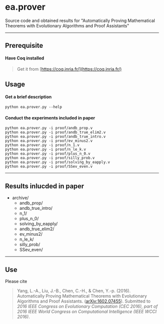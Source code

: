 ea.prover
========

Source code and obtained results for "Automatically Proving Mathematical Theorems with Evolutionary Algorithms and Proof Assistants"

----------

Prerequisite
------------

#### Have Coq installed

> Get it from [https://coq.inria.fr/](https://coq.inria.fr/)

Usage
-----

#### Get a brief description

```python ea.prover.py --help```

#### Conduct the experiments included in paper

```
python ea.prover.py -i proof/andb_prop.v
python ea.prover.py -i proof/andb_true_elim2.v
python ea.prover.py -i proof/andb_true_intro.v
python ea.prover.py -i proof/ev_minus2.v
python ea.prover.py -i proof/n_1.v
python ea.prover.py -i proof/n_le_k.v
python ea.prover.py -i proof/plus_n_0.v
python ea.prover.py -i proof/silly_prob.v
python ea.prover.py -i proof/solving_by_eapply.v
python ea.prover.py -i proof/SSev_even.v
```

----------

Results inlucded in paper
---------------

* archive/
	* andb_prop/
	* andb_true_intro/
	* n_1/
	* plus_n_0/
	* solving_by_eapply/
	* andb_true_elim2/
	* ev_minus2/
	* n_le_k/
	* silly_prob/
	* SSev_even/

----------

Use
---

Please cite

> Yang, L.-A., Liu, J.-B., Chen, C.-H., & Chen, Y.-p. (2016). Automatically Proving Mathematical Theorems with Evolutionary Algorithms and Proof Assistants. ([arXiv:1602.07455](http://arxiv.org/abs/1602.07455)). Submitted to <I>2016 IEEE Congress on Evolutionary Computation (CEC 2016), part of 2016 IEEE World Congress on Computational Intelligence (IEEE WCCI 2016)</I>.
